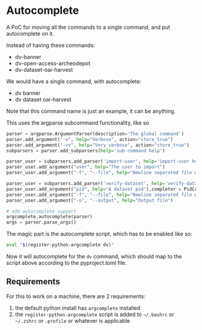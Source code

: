 Autocomplete 
============

A PoC for moving all the commands to a single command, and put autocomplete on it. 

Instead of having these commands:
* dv-banner 
* dv-open-access-archeodepot
* dv-dataset-oai-harvest 

We would have a single command, with autocomplete:
* dv banner
* dv dataset oai-harvest

Note that this command name is just an example, it can be anything.

This uses the argparse subcommand functionality, like so

```python
parser = argparse.ArgumentParser(description='The global command')
parser.add_argument("-v", help="Verbose", action="store_true")
parser.add_argument("-vv", help="Very verbose", action="store_true")
subparsers = parser.add_subparsers(help='sub-command help')

parser_user = subparsers.add_parser('import-user', help='import-user help')
parser_user.add_argument("user", help="The user to import")
parser_user.add_argument("-f", "--file", help="Newline separated file with users to import")

parser_user = subparsers.add_parser('verify-dataset', help='verify-dataset help')
parser_user.add_argument("pid", help="A dataset pid").completer = PidCompleter
parser_user.add_argument("-f", "--file", help="Newline separated file with pids to verify")
parser_user.add_argument("-o", "--output", help="Output file")

# add autocomplete support
argcomplete.autocomplete(parser)
args = parser.parse_args()
```

The magic part is the autocomplete script, which has to be enabled like so:

```bash
eval "$(register-python-argcomplete dv)"
```

Now it will autocomplete for the `dv` command, which should map to the script above according to the pyproject.toml file.

## Requirements

For this to work on a machine, there are 2 requirements:
1. the default python install has `argcomplete` installed
2. the `register-python-argcomplete` script is added to `~/.bashrc` or `~/.zshrc` or `.profile` or whatever is applicable



